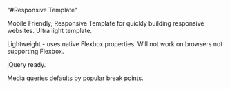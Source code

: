 "#Responsive Template" 

Mobile Friendly, Responsive Template for quickly building responsive websites. Ultra light template.

Lightweight - uses native Flexbox properties. Will not work on browsers not supporting Flexbox.

jQuery ready.

Media queries defaults by popular break points.
